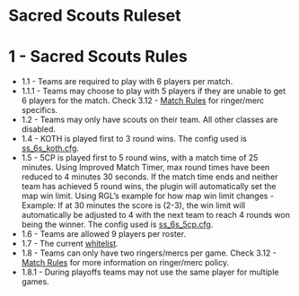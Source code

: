 # Sacred Scouts Ruleset
# 1 - Sacred Scouts Rules
- 1.1 - Teams are required to play with 6 players per match.
- 1.1.1 - Teams may choose to play with 5 players if they are unable to get 6 players for the match. Check 3.12 - [Match Rules](https://docs.cltf2.com/docs/General/league-rules) for ringer/merc specifics.
- 1.2 - Teams may only have scouts on their team. All other classes are disabled.
- 1.4 - KOTH is played first to 3 round wins. The config used is [ss_6s_koth.cfg](https://drive.google.com/drive/folders/1VoFcradof5uNJOUCmJbk3iNbUbOQsSOe?usp=sharing).
- 1.5 - 5CP is played first to 5 round wins, with a match time of 25 minutes. Using Improved Match Timer, max round times have been reduced to 4 minutes 30 seconds.  If the match time ends and neither team has achieved 5 round wins, the plugin will automatically set the map win limit. Using RGL’s example for how map win limit changes - 
Example: If at 30 minutes the score is (2-3), the win limit will automatically be adjusted to 4 with the next team to reach 4 rounds won being the winner. The config used is [ss_6s_5cp.cfg](https://drive.google.com/drive/folders/1VoFcradof5uNJOUCmJbk3iNbUbOQsSOe?usp=sharing). 
- 1.6 - Teams are allowed 9 players per roster.
- 1.7 - The current [whitelist](https://whitelist.tf/14491).
- 1.8 - Teams can only have two ringers/mercs per game. Check 3.12 - [Match Rules](https://docs.cltf2.com/docs/General/league-rules) for more information on ringer/merc policy.
- 1.8.1 - During playoffs teams may not use the same player for multiple games.
